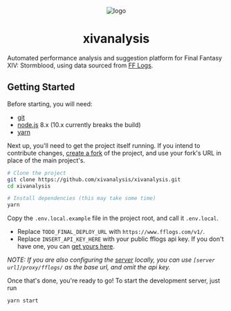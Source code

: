 <p align="center"><img src="https://raw.githubusercontent.com/ackwell/xivanalysis/master/public/logo.png" alt="logo"></p>
<h1 align="center">xivanalysis</h1>

Automated performance analysis and suggestion platform for Final Fantasy XIV: Stormblood, using data sourced from [FF Logs](https://www.fflogs.com/).

## Getting Started

Before starting, you will need:

- [git](https://git-scm.com/)
- [node.js](https://nodejs.org/en/) 8.x (10.x currently breaks the build)
- [yarn](https://yarnpkg.com/lang/en/)

Next up, you'll need to get the project itself running. If you intend to contribute changes, [create a fork](https://help.github.com/articles/fork-a-repo/) of the project, and use your fork's URL in place of the main project's.

```bash
# Clone the project
git clone https://github.com/xivanalysis/xivanalysis.git
cd xivanalysis

# Install dependencies (this may take some time)
yarn
```

Copy the `.env.local.example` file in the project root, and call it `.env.local`.

- Replace `TODO_FINAL_DEPLOY_URL` with `https://www.fflogs.com/v1/`.
- Replace `INSERT_API_KEY_HERE` with your public fflogs api key. If you don't have one, you can [get yours here](https://www.fflogs.com/accounts/changeuser).

*NOTE: If you are also configuring the [server](https://github.com/xivanalysis/server) locally, you can use `[server url]/proxy/fflogs/` as the base url, and omit the api key.*

Once that's done, you're ready to go! To start the development server, just run

```bash
yarn start
```
